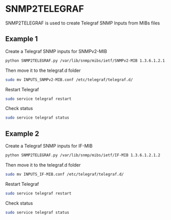 # SNMP2TELEGRAF

SNMP2TELEGRAF is used to create Telegraf SNMP Inputs from MIBs files



## Example 1

Create a Telegraf SNMP inputs for SNMPv2-MIB

```bash
python SNMP2TELEGRAF.py /var/lib/snmp/mibs/ietf/SNMPv2-MIB 1.3.6.1.2.1.1
```

Then move it to the telegraf.d folder
```bash
sudo mv INPUTS_SNMPv2-MIB.conf /etc/telegraf/telegraf.d/
```

Restart Telegraf
```bash
sudo service telegraf restart
```

Check status
```bash
sudo service telegraf status
```

## Example 2

Create a Telegraf SNMP inputs for IF-MIB

```bash
python SNMP2TELEGRAF.py /var/lib/snmp/mibs/ietf/IF-MIB 1.3.6.1.2.1.2
```

Then move it to the telegraf.d folder
```bash
sudo mv INPUTS_IF-MIB.conf /etc/telegraf/telegraf.d/
```


Restart Telegraf
```bash
sudo service telegraf restart
```

Check status
```bash
sudo service telegraf status
```